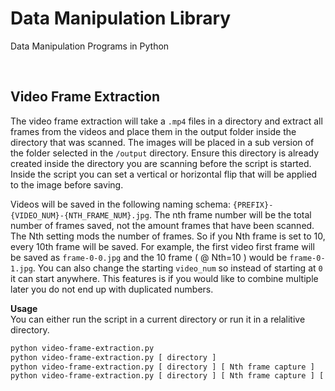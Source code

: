 # Data Manipulation Library
Data Manipulation Programs in Python

<br>

## Video Frame Extraction
The video frame extraction will take a `.mp4` files in a directory and extract all frames from the videos and place them in the output folder inside the directory that was scanned. The images will be placed in a sub version of the folder selected in the `/output` directory. Ensure this directory is already created inside the directory you are scanning before the script is started. Inside the script you can set a vertical or horizontal flip that will be applied to the image before saving.

Videos will be saved in the following naming schema: `{PREFIX}-{VIDEO_NUM}-{NTH_FRAME_NUM}.jpg`. The nth frame number will be the total number of frames saved, not the amount frames that have been scanned. The Nth setting mods the number of frames. So if you Nth frame is set to 10, every 10th frame will be saved. For example, the first video first frame will be saved as `frame-0-0.jpg` and the 10 frame ( @ Nth=10 ) would be `frame-0-1.jpg`. You can also change the starting `video_num` so instead of starting at `0` it can start anywhere. This features is if you would like to combine multiple later you do not end up with duplicated numbers.


**Usage**<br>
You can either run the script in a current directory or run it in a relalitive directory.
```sh
python video-frame-extraction.py
python video-frame-extraction.py [ directory ]
python video-frame-extraction.py [ directory ] [ Nth frame capture ]
python video-frame-extraction.py [ directory ] [ Nth frame capture ] [ starting video_num ]
```